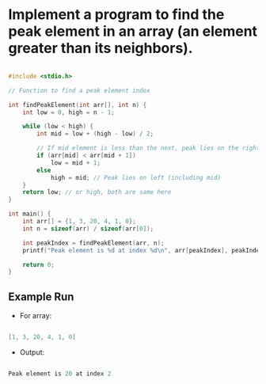 # Implement a program to find the peak element in an array (an element greater than its neighbors).

```c

#include <stdio.h>

// Function to find a peak element index

int findPeakElement(int arr[], int n) {
    int low = 0, high = n - 1;

    while (low < high) {
        int mid = low + (high - low) / 2;

        // If mid element is less than the next, peak lies on the right
        if (arr[mid] < arr[mid + 1])
            low = mid + 1;
        else
            high = mid; // Peak lies on left (including mid)
    }
    return low; // or high, both are same here
}

int main() {
    int arr[] = {1, 3, 20, 4, 1, 0};
    int n = sizeof(arr) / sizeof(arr[0]);

    int peakIndex = findPeakElement(arr, n);
    printf("Peak element is %d at index %d\n", arr[peakIndex], peakIndex);

    return 0;
}


```

## Example Run

- For array:

```c

[1, 3, 20, 4, 1, 0]

```

- Output:

```c

Peak element is 20 at index 2

```
